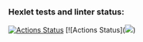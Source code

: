 ### Hexlet tests and linter status:
[![Actions Status](https://github.com/VentOs11/frontend-project-44/workflows/hexlet-check/badge.svg)](https://github.com/VentOs11/frontend-project-44/actions)
[![Actions Status](<a href="https://codeclimate.com/github/VentOs11/frontend-project-44/maintainability"><img src="https://api.codeclimate.com/v1/badges/c03fee588b5f8c154452/maintainability" /></a>)
